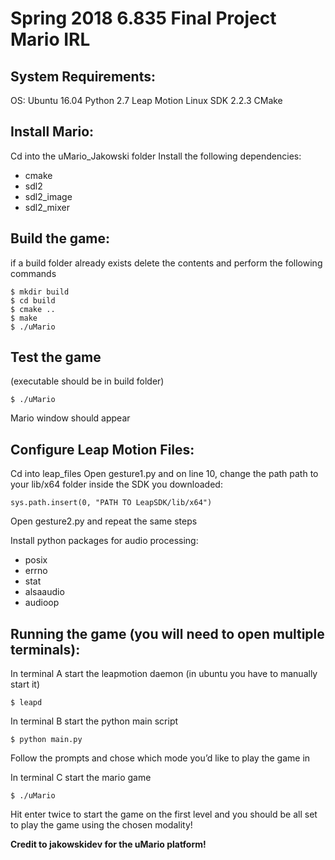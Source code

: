 # Spring 2018 6.835 Final Project Mario IRL

## System Requirements:
OS: Ubuntu 16.04
Python 2.7
Leap Motion Linux SDK 2.2.3
CMake

## Install Mario:
Cd into the uMario_Jakowski folder
Install the following dependencies:
* cmake
* sdl2
* sdl2_image
* sdl2_mixer

## Build the game:
if a build folder already exists delete the contents and perform the following commands
```
$ mkdir build
$ cd build
$ cmake ..
$ make
$ ./uMario
```

## Test the game
(executable should be in build folder)
```
$ ./uMario
```
Mario window should appear

## Configure Leap Motion Files:

Cd into leap_files
Open gesture1.py and on line 10, change the path path to your lib/x64 folder inside the SDK you downloaded:
```
sys.path.insert(0, "PATH TO LeapSDK/lib/x64")
```
Open gesture2.py and repeat the same steps

Install python packages for audio processing:
* posix
* errno
* stat
* alsaaudio
* audioop

## Running the game (you will need to open multiple terminals):
In terminal A start the leapmotion daemon (in ubuntu you have to manually start it)
```
$ leapd
```

In terminal B start the python main script
```
$ python main.py
```
Follow the prompts and chose which mode you’d like to play the game in

In terminal C start the mario game
```
$ ./uMario
```

Hit enter twice to start the game on the first level and you should be all set to play the game using the chosen modality!

**Credit to jakowskidev for the uMario platform!**
